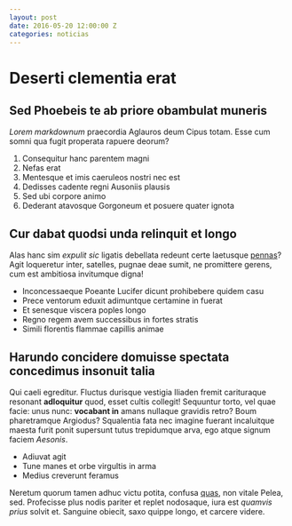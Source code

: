 ```yaml
---
layout: post
date: 2016-05-20 12:00:00 Z
categories: noticias
---
```


# Deserti clementia erat

## Sed Phoebeis te ab priore obambulat muneris

_Lorem markdownum_ praecordia Aglauros deum Cipus totam. Esse cum somni qua
fugit properata rapuere deorum?

1. Consequitur hanc parentem magni
2. Nefas erat
3. Mentesque et imis caeruleos nostri nec est
4. Dedisses cadente regni Ausoniis plausis
5. Sed ubi corpore animo
6. Dederant atavosque Gorgoneum et posuere quater ignota

## Cur dabat quodsi unda relinquit et longo

Alas hanc sim _expulit sic_ ligatis debellata redeunt certe laetusque
[pennas](http://aut-potes.com/)? Agit loqueretur inter, satelles, pugnae deae
sumit, ne promittere gerens, cum est ambitiosa invitumque digna!

- Inconcessaeque Poeante Lucifer dicunt prohibebere quidem casu
- Prece ventorum eduxit adimuntque certamine in fuerat
- Et senesque viscera poples longo
- Regno regem avem successibus in fortes stratis
- Simili florentis flammae capillis animae

## Harundo concidere domuisse spectata concedimus insonuit talia

Qui caeli egreditur. Fluctus durisque vestigia Iliaden fremit carituraque
resonant __adloquitur__ quod, esset cultis collegit! Sequuntur torto, vel quae
facie: unus nunc: __vocabant in__ amans nullaque gravidis retro? Boum
pharetramque Argiodus? Squalentia fata nec imagine fuerant incaluitque maesta
furit ponit supersunt tutus trepidumque arva, ego atque signum faciem _Aesonis_.

- Adiuvat agit
- Tune manes et orbe virgultis in arma
- Medius creverunt feramus

Neretum quorum tamen adhuc victu potita, confusa [quas](http://www.habeant.io/),
non vitale Pelea, sed. Profecisse plus nodis pariter et replet nodosaque, iura
est _quamvis prius_ solvit et. Sanguine obiecit, saxo quippe longo, et carcere
videre.
